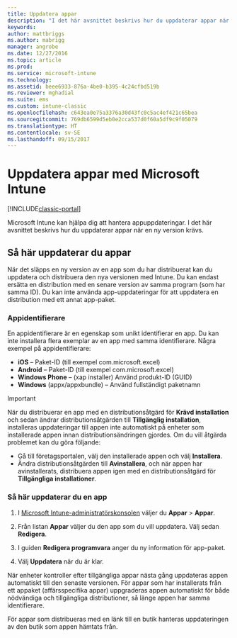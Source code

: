 ```yaml
---
title: Uppdatera appar
description: "I det här avsnittet beskrivs hur du uppdaterar appar när en ny version krävs."
keywords: 
author: mattbriggs
ms.author: mabrigg
manager: angrobe
ms.date: 12/27/2016
ms.topic: article
ms.prod: 
ms.service: microsoft-intune
ms.technology: 
ms.assetid: beee6933-876a-4be0-b395-4c24cfbd519b
ms.reviewer: mghadial
ms.suite: ems
ms.custom: intune-classic
ms.openlocfilehash: c643ea0e75a3376a30d43fc0c5ac4ef421c65bea
ms.sourcegitcommit: 769db6599d5eb0e2cca537d0f60a5df9c9f05079
ms.translationtype: HT
ms.contentlocale: sv-SE
ms.lasthandoff: 09/15/2017
---
```

# <a name="update-apps-using-microsoft-intune"></a>Uppdatera appar med Microsoft Intune

[!INCLUDE[classic-portal](../includes/classic-portal.md)]

Microsoft Intune kan hjälpa dig att hantera appuppdateringar. I det här avsnittet beskrivs hur du uppdaterar appar när en ny version krävs.

## <a name="how-to-update-apps"></a>Så här uppdaterar du appar
När det släpps en ny version av en app som du har distribuerat kan du uppdatera och distribuera den nya versionen med Intune. Du kan endast ersätta en distribution med en senare version av samma program (som har samma ID). Du kan inte använda app-uppdateringar för att uppdatera en distribution med ett annat app-paket.

### <a name="app-identifiers"></a>Appidentifierare
En appidentifierare är en egenskap som unikt identifierar en app. Du kan inte installera flera exemplar av en app med samma identifierare. Några exempel på appidentifierare:

- **iOS** – Paket-ID (till exempel com.microsoft.excel)
- **Android** – Paket-ID (till exempel com.microsoft.excel)
- **Windows Phone** – (xap installer) Använd produkt-ID (GUID)
- **Windows** (appx/appxbundle) – Använd fullständigt paketnamn



> [!IMPORTANT]
> När du distribuerar en app med en distributionsåtgärd för **Krävd installation** och sedan ändrar distributionsåtgärden till **Tillgänglig installation**, installeras uppdateringar till appen inte automatiskt på enheter som installerade appen innan distributionsändringen gjordes. Om du vill åtgärda problemet kan du göra följande:
>
> -   Gå till företagsportalen, välj den installerade appen och välj **Installera**.
> -   Ändra distributionsåtgärden till **Avinstallera**, och när appen har avinstallerats, distribuera appen igen med en distributionsåtgärd för **Tillgängliga installationer**.

### <a name="to-update-an-app"></a>Så här uppdaterar du en app

1.  I [Microsoft Intune-administratörskonsolen](https://manage.microsoft.com) väljer du **Appar** &gt; **Appar**.

2.  Från listan **Appar** väljer du den app som du vill uppdatera. Välj sedan **Redigera**.

3.  I guiden **Redigera programvara** anger du ny information för app-paket.

4.  Välj **Uppdatera** när du är klar.

När enheter kontroller efter tillgängliga appar nästa gång uppdateras appen automatiskt till den senaste versionen.
För appar som har installerats från ett appaket (affärsspecifika appar) uppgraderas appen automatiskt för både nödvändiga och tillgängliga distributioner, så länge appen har samma identifierare.

För appar som distribueras med en länk till en butik hanteras uppdateringen av den butik som appen hämtats från.
